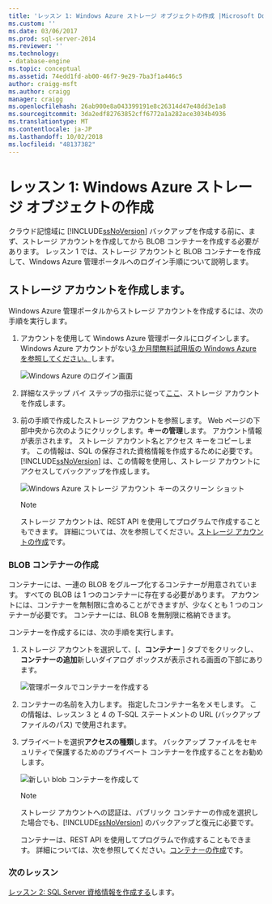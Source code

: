 ```yaml
---
title: 'レッスン 1: Windows Azure ストレージ オブジェクトの作成 |Microsoft Docs'
ms.custom: ''
ms.date: 03/06/2017
ms.prod: sql-server-2014
ms.reviewer: ''
ms.technology:
- database-engine
ms.topic: conceptual
ms.assetid: 74edd1fd-ab00-46f7-9e29-7ba3f1a446c5
author: craigg-msft
ms.author: craigg
manager: craigg
ms.openlocfilehash: 26ab900e8a043399191e8c26314d47e48dd3e1a8
ms.sourcegitcommit: 3da2edf82763852cff6772a1a282ace3034b4936
ms.translationtype: MT
ms.contentlocale: ja-JP
ms.lasthandoff: 10/02/2018
ms.locfileid: "48137382"
---
```

# <a name="lesson-1-create-windows-azure-storage-objects"></a>レッスン 1: Windows Azure ストレージ オブジェクトの作成
  クラウド記憶域に [!INCLUDE[ssNoVersion](../includes/ssnoversion-md.md)] バックアップを作成する前に、まず、ストレージ アカウントを作成してから BLOB コンテナーを作成する必要があります。 レッスン 1 では、ストレージ アカウントと BLOB コンテナーを作成して、Windows Azure 管理ポータルへのログイン手順について説明します。  
  
## <a name="create-a-storage-account"></a>ストレージ アカウントを作成します。  
 Windows Azure 管理ポータルからストレージ アカウントを作成するには、次の手順を実行します。  
  
1.  アカウントを使用して Windows Azure 管理ポータルにログインします。 Windows Azure アカウントがない[3 か月間無料試用版の Windows Azure を参照してください。](http://go.microsoft.com/fwlink/?LinkId=271927)します。  
  
     ![Windows Azure のログイン画面](../../2014/tutorials/media/windowazurelogin-backuptocloud.gif "Windows Azure のログイン画面")  
  
2.  詳細なステップ バイ ステップの指示に従って[ここ](http://go.microsoft.com/fwlink/?LinkId=271926)、ストレージ アカウントを作成します。  
  
3.  前の手順で作成したストレージ アカウントを参照します。 Web ページの下部中央から次のようにクリックします。**キーの管理**します。 アカウント情報が表示されます。 ストレージ アカウント名とアクセス キーをコピーします。 この情報は、SQL の保存された資格情報を作成するために必要です。 [!INCLUDE[ssNoVersion](../includes/ssnoversion-md.md)] は、この情報を使用し、ストレージ アカウントにアクセスしてバックアップを作成します。  
  
     ![Windows Azure ストレージ アカウント キーのスクリーン ショット](../../2014/tutorials/media/manageaccesskeys-backuptocloud.gif "Windows Azure ストレージ アカウント キーのスクリーン ショット")  
  
    > [!NOTE]  
    >  ストレージ アカウントは、REST API を使用してプログラムで作成することもできます。 詳細については、次を参照してください。[ストレージ アカウントの作成](http://go.microsoft.com/fwlink/?LinkId=271928)です。  
  
### <a name="create-a-blob-container"></a>BLOB コンテナーの作成  
 コンテナーには、一連の BLOB をグループ化するコンテナーが用意されています。 すべての BLOB は 1 つのコンテナーに存在する必要があります。 アカウントには、コンテナーを無制限に含めることができますが、少なくとも 1 つのコンテナーが必要です。 コンテナーには、BLOB を無制限に格納できます。  
  
 コンテナーを作成するには、次の手順を実行します。  
  
1.  ストレージ アカウントを選択して、[、**コンテナー** ] タブでをクリックし、**コンテナーの追加**新しいダイアログ ボックスが表示される画面の下部にあります。  
  
     ![管理ポータルでコンテナーを作成する](../../2014/tutorials/media/backuptocloud.gif "管理ポータルでコンテナーの作成")  
  
2.  コンテナーの名前を入力します。 指定したコンテナー名をメモします。 この情報は、レッスン 3 と 4 の T-SQL ステートメントの URL (バックアップ ファイルのパス) で使用されます。  
  
3.  プライベートを選択**アクセスの種類**します。 バックアップ ファイルをセキュリティで保護するためのプライベート コンテナーを作成することをお勧めします。  
  
     ![新しい blob コンテナーを作成して](../../2014/tutorials/media/backuptocloud-newblobcontainer.gif "新しい blob コンテナーの作成")  
  
    > [!NOTE]  
    >  ストレージ アカウントへの認証は、パブリック コンテナーの作成を選択した場合でも、[!INCLUDE[ssNoVersion](../includes/ssnoversion-md.md)] のバックアップと復元に必要です。  
    >   
    >  コンテナーは、REST API を使用してプログラムで作成することもできます。 詳細については、次を参照してください。[コンテナーの作成](http://go.microsoft.com/fwlink/?LinkId=271946)です。  
  
### <a name="next-lesson"></a>次のレッスン  
 [レッスン 2: SQL Server 資格情報を作成する](../../2014/tutorials/lesson-2-create-a-sql-server-credential.md)します。  
  
  
